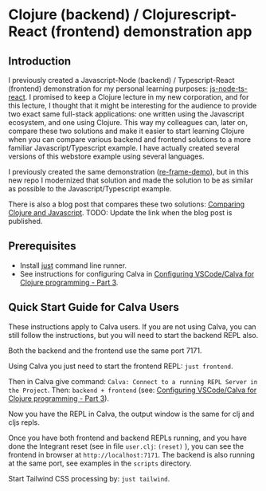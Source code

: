 # Clojure (backend) / Clojurescript-React (frontend) demonstration app

## Introduction

I previously created a Javascript-Node (backend) / Typescript-React (frontend) demonstration for my personal learning purposes: [js-node-ts-react](https://github.com/karimarttila/js-node-ts-react). I promised to keep a Clojure lecture in my new corporation, and for this lecture, I thought that it might be interesting for the audience to provide two exact same full-stack applications: one written using the Javascript ecosystem, and one using Clojure. This way my colleagues can, later on, compare these two solutions and make it easier to start learning Clojure when you can compare various backend and frontend solutions to a more familiar Javascript/Typescript example. I have actually created several versions of this webstore example using several languages.

I previously created the same demonstration ([re-frame-demo](https://github.com/karimarttila/clojure/tree/master/webstore-demo/re-frame-demo)), but in this new repo I modernized that solution and made the solution to be as similar as possible to the Javascript/Typescript example.

There is also a blog post that compares these two solutions: [Comparing Clojure and Javascript](https://www.karimarttila.fi/clojure/2023/02/TODO/comparing-clojure-and-javascript.html). TODO: Update the link when the blog post is published.


## Prerequisites

- Install [just](https://github.com/casey/just) command line runner.
- See instructions for configuring Calva in [Configuring VSCode/Calva for Clojure programming - Part 3](https://www.karimarttila.fi/clojure/2022/10/18/clojure-calva-part3.html).

## Quick Start Guide for Calva Users

These instructions apply to Calva users. If you are not using Calva, you can still follow the instructions, but you will need to start the backend REPL also.

Both the backend and the frontend use the same port 7171.

Using Calva you just need to start the frontend REPL: `just frontend`.

Then in Calva give command: `Calva: Connect to a running REPL Server in the Project`. Then: `backend + frontend` (see: [Configuring VSCode/Calva for Clojure programming - Part 3](https://www.karimarttila.fi/clojure/2022/10/18/clojure-calva-part3.html)).

Now you have the REPL in Calva, the output window is the same for clj and cljs repls.

Once you have both frontend and backend REPLs running, and you have done the Integrant reset (see in file `user.clj`: `(reset)` ), you can see the frontend in browser at `http://localhost:7171`. The backend is also running at the same port, see examples in the `scripts` directory.

Start Tailwind CSS processing by: `just tailwind`.
